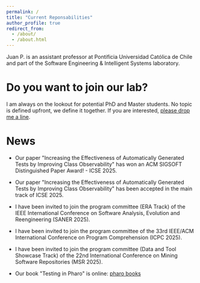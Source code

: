 ```yaml
---
permalink: /
title: "Current Reponsabilities"
author_profile: true
redirect_from: 
  - /about/
  - /about.html
---
```

Juan P. is an assistant professor at Pontificia Universidad Católica de Chile and part of the Software Engineering & Intelligent Systems laboratory.

Do you want to join our lab?
======
I am always on the lookout for potential PhD and Master students. No topic is defined upfront, we define it together. If you are interested, <a href="https://jpsandoval.github.io/cv/">please drop me a line</a>.


News
======
- Our paper "Increasing the Effectiveness of Automatically Generated Tests by Improving Class Observability" has won an ACM SIGSOFT Distinguished Paper Award! - ICSE 2025.
- Our paper "Increasing the Effectiveness of Automatically Generated Tests by Improving Class Observability" has been accepted in the main track of ICSE 2025.
- I have been invited to join the program committee (ERA Track) of the IEEE International Conference on Software Analysis, Evolution and Reengineering (SANER 2025).
- I have been invited to join the program committee of the 33rd IEEE/ACM International Conference on Program Comprehension (ICPC 2025).
- I have been invited to join the program committee (Data and Tool Showcase Track) of the 22nd International Conference on Mining Software Repositories (MSR 2025).

- Our book "Testing in Pharo" is online: [pharo books](https://pharo.org/news/2024-02-12-Book-Testing.html)
